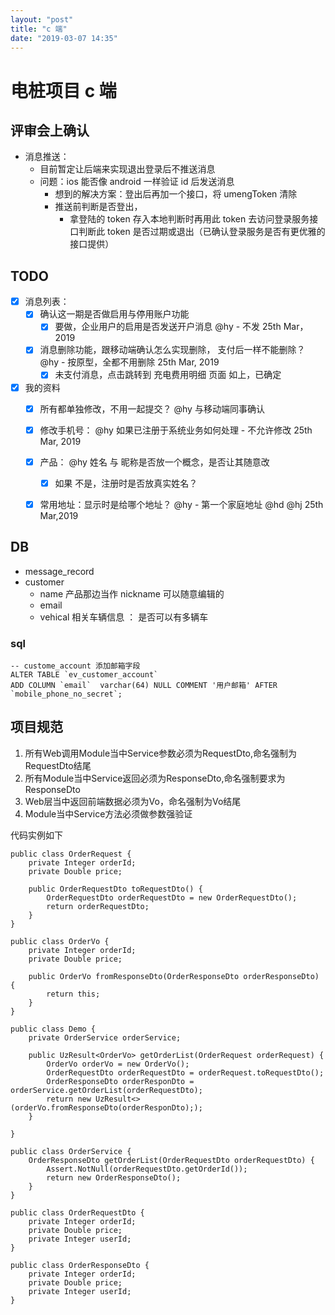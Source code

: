 ```yaml
---
layout: "post"
title: "c 端"
date: "2019-03-07 14:35"
---
```


# 电桩项目 c 端


## 评审会上确认

- 消息推送：
  - 目前暂定让后端来实现退出登录后不推送消息
  - 问题：ios 能否像 android 一样验证 id 后发送消息
    - 想到的解决方案：登出后再加一个接口，将 umengToken 清除
    - 推送前判断是否登出，
      - 拿登陆的 token 存入本地判断时再用此 token 去访问登录服务接口判断此 token 是否过期或退出（已确认登录服务是否有更优雅的接口提供）





## TODO
- [x] 消息列表：
  - [x] 确认这一期是否做启用与停用账户功能
    - [x] 要做，企业用户的启用是否发送开户消息 @hy - 不发 25th Mar， 2019
  - [x] 消息删除功能，跟移动端确认怎么实现删除， 支付后一样不能删除？ @hy - 按原型，全都不用删除 25th Mar, 2019
    - [x] 未支付消息，点击跳转到 充电费用明细 页面 如上，已确定
- [x] 我的资料
  - [x] 所有都单独修改，不用一起提交？ @hy 与移动端同事确认
  - [x] 修改手机号： @hy 如果已注册于系统业务如何处理 - 不允许修改 25th Mar, 2019
  - [x] 产品： @hy 姓名 与 昵称是否放一个概念，是否让其随意改
    - [x] 如果 不是，注册时是否放真实姓名？
  - [x] 常用地址：显示时是给哪个地址？ @hy - 第一个家庭地址 @hd @hj 25th Mar,2019



## DB

- message_record
- customer
  - name 产品那边当作 nickname 可以随意编辑的
  - email
  - vehical 相关车辆信息 ： 是否可以有多辆车

### sql

```
-- custome_account 添加邮箱字段
ALTER TABLE `ev_customer_account`
ADD COLUMN `email`  varchar(64) NULL COMMENT '用户邮箱' AFTER `mobile_phone_no_secret`;

```




## 项目规范

 1. 所有Web调用Module当中Service参数必须为RequestDto,命名强制为RequestDto结尾
 2. 所有Module当中Service返回必须为ResponseDto,命名强制要求为ResponseDto
 3. Web层当中返回前端数据必须为Vo，命名强制为Vo结尾
 4. Module当中Service方法必须做参数强验证

 代码实例如下

```
public class OrderRequest {
    private Integer orderId;
    private Double price;

    public OrderRequestDto toRequestDto() {
        OrderRequestDto orderRequestDto = new OrderRequestDto();
        return orderRequestDto;
    }
}

public class OrderVo {
    private Integer orderId;
    private Double price;

    public OrderVo fromResponseDto(OrderResponseDto orderResponseDto) {
        return this;
    }
}

public class Demo {
    private OrderService orderService;

    public UzResult<OrderVo> getOrderList(OrderRequest orderRequest) {
        OrderVo orderVo = new OrderVo();
        OrderRequestDto orderRequestDto = orderRequest.toRequestDto();
        OrderResponseDto orderResponDto = orderService.getOrderList(orderRequestDto);
        return new UzResult<>(orderVo.fromResponseDto(orderResponDto););
    }

}

public class OrderService {
    OrderResponseDto getOrderList(OrderRequestDto orderRequestDto) {
        Assert.NotNull(orderRequestDto.getOrderId());
        return new OrderResponseDto();
    }
}

public class OrderRequestDto {
    private Integer orderId;
    private Double price;
    private Integer userId;
}

public class OrderResponseDto {
    private Integer orderId;
    private Double price;
    private Integer userId;
}
```
